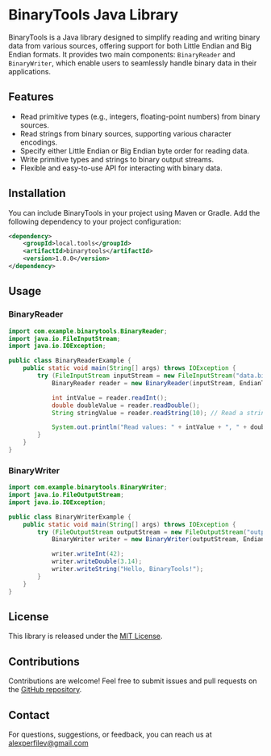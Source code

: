 # BinaryTools Java Library

BinaryTools is a Java library designed to simplify reading and writing binary data from various sources, offering support for both Little Endian and Big Endian formats. It provides two main components: `BinaryReader` and `BinaryWriter`, which enable users to seamlessly handle binary data in their applications.

## Features

- Read primitive types (e.g., integers, floating-point numbers) from binary sources.
- Read strings from binary sources, supporting various character encodings.
- Specify either Little Endian or Big Endian byte order for reading data.
- Write primitive types and strings to binary output streams.
- Flexible and easy-to-use API for interacting with binary data.

## Installation

You can include BinaryTools in your project using Maven or Gradle. Add the following dependency to your project configuration:

```xml
<dependency>
    <groupId>local.tools</groupId>
    <artifactId>binarytools</artifactId>
    <version>1.0.0</version>
</dependency>
```

## Usage

### BinaryReader

```java
import com.example.binarytools.BinaryReader;
import java.io.FileInputStream;
import java.io.IOException;

public class BinaryReaderExample {
    public static void main(String[] args) throws IOException {
        try (FileInputStream inputStream = new FileInputStream("data.bin")) {
            BinaryReader reader = new BinaryReader(inputStream, EndianType.LittleEndian);

            int intValue = reader.readInt();
            double doubleValue = reader.readDouble();
            String stringValue = reader.readString(10); // Read a string with maximum length 10

            System.out.println("Read values: " + intValue + ", " + doubleValue + ", " + stringValue);
        }
    }
}
```

### BinaryWriter

```java
import com.example.binarytools.BinaryWriter;
import java.io.FileOutputStream;
import java.io.IOException;

public class BinaryWriterExample {
    public static void main(String[] args) throws IOException {
        try (FileOutputStream outputStream = new FileOutputStream("output.bin")) {
            BinaryWriter writer = new BinaryWriter(outputStream, EndianType.LittleEndian);

            writer.writeInt(42);
            writer.writeDouble(3.14);
            writer.writeString("Hello, BinaryTools!");
        }
    }
}
```

## License

This library is released under the [MIT License](LICENSE).

## Contributions

Contributions are welcome! Feel free to submit issues and pull requests on the [GitHub repository](https://github.com/aperfilev/binarytools).

## Contact

For questions, suggestions, or feedback, you can reach us at alexperfilev@gmail.com

